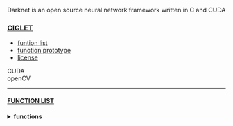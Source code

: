 

Darknet is an open source neural network framework written in C and CUDA
### [CIGLET](./openAudioLibs.md#TOP)<a name = "Darknet"></a>
+ [funtion list](#Darknet_list)
+ [function prototype](#Darknet_proto)
+ [license](#Darknet_license)

CUDA  
openCV  
 

---
#### [FUNCTION LIST](#Darknet)<a name="Darknet_list"></a>

<details><summary><b>functions</b></summary>

```C++
pthread_t load_data(load_args args);
list *read_data_cfg(char *filename);
list *read_cfg(char *filename);
unsigned char *read_file(char *filename);
data resize_data(data orig, int w, int h);
data *tile_data(data orig, int divs, int size);
data select_data(data *orig, int *inds);

void forward_network(network *net);
void backward_network(network *net);
void update_network(network *net);


float dot_cpu(int N, float *X, int INCX, float *Y, int INCY);
void axpy_cpu(int N, float ALPHA, float *X, int INCX, float *Y, int INCY);
void copy_cpu(int N, float *X, int INCX, float *Y, int INCY);
void scal_cpu(int N, float ALPHA, float *X, int INCX);
void fill_cpu(int N, float ALPHA, float * X, int INCX);
void normalize_cpu(float *x, float *mean, float *variance, int batch, int filters, int spatial);
void softmax(float *input, int n, float temp, int stride, float *output);

int best_3d_shift_r(image a, image b, int min, int max);
#ifdef GPU
void axpy_gpu(int N, float ALPHA, float * X, int INCX, float * Y, int INCY);
void fill_gpu(int N, float ALPHA, float * X, int INCX);
void scal_gpu(int N, float ALPHA, float * X, int INCX);
void copy_gpu(int N, float * X, int INCX, float * Y, int INCY);

void cuda_set_device(int n);
void cuda_free(float *x_gpu);
float *cuda_make_array(float *x, size_t n);
void cuda_pull_array(float *x_gpu, float *x, size_t n);
float cuda_mag_array(float *x_gpu, size_t n);
void cuda_push_array(float *x_gpu, float *x, size_t n);

void forward_network_gpu(network *net);
void backward_network_gpu(network *net);
void update_network_gpu(network *net);

float train_networks(network **nets, int n, data d, int interval);
void sync_nets(network **nets, int n, int interval);
void harmless_update_network_gpu(network *net);
#endif
image get_label(image **characters, char *string, int size);
void draw_label(image a, int r, int c, image label, const float *rgb);
void save_image_png(image im, const char *name);
void get_next_batch(data d, int n, int offset, float *X, float *y);
void grayscale_image_3c(image im);
void normalize_image(image p);
void matrix_to_csv(matrix m);
float train_network_sgd(network *net, data d, int n);
void rgbgr_image(image im);
data copy_data(data d);
data concat_data(data d1, data d2);
data load_cifar10_data(char *filename);
float matrix_topk_accuracy(matrix truth, matrix guess, int k);
void matrix_add_matrix(matrix from, matrix to);
void scale_matrix(matrix m, float scale);
matrix csv_to_matrix(char *filename);
float *network_accuracies(network *net, data d, int n);
float train_network_datum(network *net);
image make_random_image(int w, int h, int c);

void denormalize_connected_layer(layer l);
void denormalize_convolutional_layer(layer l);
void statistics_connected_layer(layer l);
void rescale_weights(layer l, float scale, float trans);
void rgbgr_weights(layer l);
image *get_weights(layer l);

void demo(char *cfgfile, char *weightfile, float thresh, int cam_index, const char *filename, char **names, int classes, int frame_skip, char *prefix, int avg, float hier_thresh, int w, int h, int fps, int fullscreen);
void get_detection_detections(layer l, int w, int h, float thresh, detection *dets);

char *option_find_str(list *l, char *key, char *def);
int option_find_int(list *l, char *key, int def);
int option_find_int_quiet(list *l, char *key, int def);

network *parse_network_cfg(char *filename);
void save_weights(network *net, char *filename);
void load_weights(network *net, char *filename);
void save_weights_upto(network *net, char *filename, int cutoff);
void load_weights_upto(network *net, char *filename, int start, int cutoff);

void zero_objectness(layer l);
void get_region_detections(lay
```
</deatails>
---

#### [FUNCTION PROTOTYPE](#Darknet)<a name = "Darknet_proto"></a>



---

#### [LICENSE](#Darknet)<a name = "Darknet_license"></a>

그런거 없다  

<pre>
                                  YOLO LICENSE
                             Version 2, July 29 2016

THIS SOFTWARE LICENSE IS PROVIDED "ALL CAPS" SO THAT YOU KNOW IT IS SUPER
SERIOUS AND YOU DON'T MESS AROUND WITH COPYRIGHT LAW BECAUSE YOU WILL GET IN
TROUBLE HERE ARE SOME OTHER BUZZWORDS COMMONLY IN THESE THINGS WARRANTIES
LIABILITY CONTRACT TORT LIABLE CLAIMS RESTRICTION MERCHANTABILITY. NOW HERE'S
THE REAL LICENSE:

0. Darknet is public domain.
1. Do whatever you want with it.
2. Stop emailing me about it!
</pre>

---
